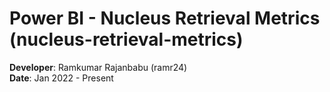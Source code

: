 # Power BI - Nucleus Retrieval Metrics (nucleus-retrieval-metrics)

**Developer**: Ramkumar Rajanbabu (ramr24)    
**Date**: Jan 2022 - Present
